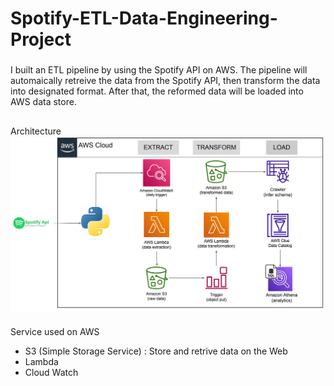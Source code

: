 # Spotify-ETL-Data-Engineering-Project

### 
I built an ETL pipeline by using the Spotify API on AWS. The pipeline will automaically retreive the data from the Spotify API, then transform the data into designated format. After that, the reformed data will be loaded into AWS data store.

##
Architecture 
![Architecture Diagram](https://github.com/BillyLeungggg/Spotify-ETL-Data-Engineering-Project/blob/main/Data%20pipeline%20architecture.png)

###
Service used on AWS

- S3 (Simple Storage Service) :
Store and retrive data on the Web
- Lambda
- Cloud Watch
